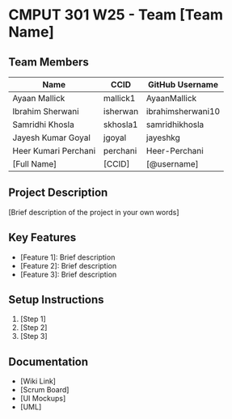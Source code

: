 # CMPUT 301 W25 - Team [Team Name]

## Team Members

| Name        | CCID   | GitHub Username |
| ----------- | ------ | --------------- |
| Ayaan Mallick | mallick1 | AyaanMallick     |
| Ibrahim Sherwani | isherwan | ibrahimsherwani10     |
| Samridhi Khosla | skhosla1 | samridhikhosla     |
| Jayesh Kumar Goyal | jgoyal | jayeshkg     |
| Heer Kumari Perchani | perchani | Heer-Perchani     |
| [Full Name] | [CCID] | [@username]     |

## Project Description

[Brief description of the project in your own words]

## Key Features

- [Feature 1]: Brief description
- [Feature 2]: Brief description
- [Feature 3]: Brief description

## Setup Instructions

1. [Step 1]
2. [Step 2]
3. [Step 3]

## Documentation

- [Wiki Link]
- [Scrum Board]
- [UI Mockups]
- [UML]
